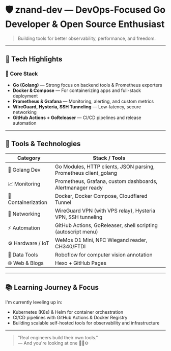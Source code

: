 # 🛡️ znand-dev — DevOps-Focused Go Developer & Open Source Enthusiast

> Building tools for better observability, performance, and freedom.

---

## 🚀 Tech Highlights

### 🔧 Core Stack
- **Go (Golang)** — Strong focus on backend tools & Prometheus exporters
- **Docker & Compose** — For containerizing apps and full-stack deployment
- **Prometheus & Grafana** — Monitoring, alerting, and custom metrics
- **WireGuard, Hysteria, SSH Tunneling** — Low-latency, secure networking
- **GitHub Actions + GoReleaser** — CI/CD pipelines and release automation


---

## 🧰 Tools & Technologies

| Category            | Stack / Tools                                                              |
|---------------------|----------------------------------------------------------------------------|
| 🐹 Golang Dev        | Go Modules, HTTP clients, JSON parsing, Prometheus client_golang           |
| 📈 Monitoring        | Prometheus, Grafana, custom dashboards, Alertmanager ready                 |
| 🐳 Containerization  | Docker, Docker Compose, Cloudflared Tunnel                                |
| 🔐 Networking        | WireGuard VPN (with VPS relay), Hysteria VPN, SSH tunneling                |
| ⚡ Automation        | GitHub Actions, GoReleaser, shell scripting (autoscript menu)              |
| ⚙️ Hardware / IoT     | WeMos D1 Mini, NFC Wiegand reader, CH340/FTDI                             |
| 🧪 Data Tools        | Roboflow for computer vision annotation                                   |
| 🌐 Web & Blogs       | Hexo + GitHub Pages                                                        |

---

## 📚 Learning Journey & Focus

I'm currently leveling up in:
- Kubernetes (K8s) & Helm for container orchestration
- CI/CD pipelines with GitHub Actions & Docker Registry
- Building scalable self-hosted tools for observability and infrastructure

---

> "Real engineers build their own tools."  
> — And you're looking at one 👨‍💻⚙️
